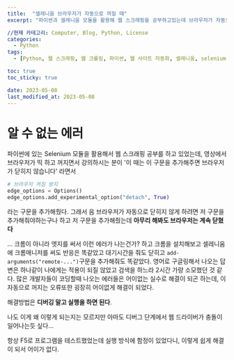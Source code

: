 ```yaml
---
title:  "셀레니움 브라우저가 자동으로 꺼질 때"
excerpt: "파이썬과 셀레니움 모듈을 활용해 웹 스크래핑을 공부하고있는데 브라우저가 자동으로 꺼졌다. 뭔 짓을 해도 꺼졌다."

//현재 카테고리: Computer, Blog, Python, License
categories:
  - Python
tags:
  - [Python, 웹 스크래핑, 웹 크롤링, 파이썬, 웹 사이트 자동화, 셀레니움, selenium, 브라우저 자동으로 꺼짐, Selenium browser automatically close]

toc: true
toc_sticky: true

date: 2023-05-08
last_modified_at: 2023-05-08
---
```


# 알 수 없는 에러
파이썬에 있는 Selenium 모듈을 활용해서 웹 스크래핑 공부를 하고 있었는데, 영상에서 브라우저가 띡 하고 꺼지면서 강의하시는 분이 '이 때는 이 구문을 추가해주면 브라우저가 닫히지 않습니다' 라면서

```python
# 브라우저 꺼짐 방지
edge_options = Options()
edge_options.add_experimental_option("detach", True)
```

라는 구문을 추가해줬다. 그래서 음 브라우저가 자동으로 닫히지 않게 하려면 저 구문을 추가해줘야하는구나 하고 저 구문을 추가해줬는데 **아무리 해봐도 브라우저는 계속 닫혔다**

... 크롬이 아니라 엣지를 써서 이런 에러가 나는건가? 하고 크롬을 설치해보고 셀레니움에 크롬매니저를 써도 반응은 똑같았고 대기시간을 줘도 닫히고 ``add-arguments("remote-...")``구문을 추가해줘도 똑같았다. 영어로 구글링해서 나오는 답변은 하나같이 나에게는 적용이 되질 않았고 검색을 하느라 2시간 가량 소모했던 것 같다. 많은 개발자들이 코딩할때 나오는 에러들은 어이없는 실수로 해결이 되곤 하는데, 이 자동으로 꺼지는 오류또한 굉장히 어이없게 해결이 되었다.

해결방법은 **디버깅 말고 실행을 하면 된다**.

나도 이게 왜 이렇게 되는지는 모르지만 아마도 디버그 단계에서 웹 드라이버가 충돌이 일어나는듯 싶다...

항상 F5로 프로그램을 테스트했었는데 실행 방식에 함정이 있었다니, 이렇게 쉽게 해결이 되서 어이가 없다.